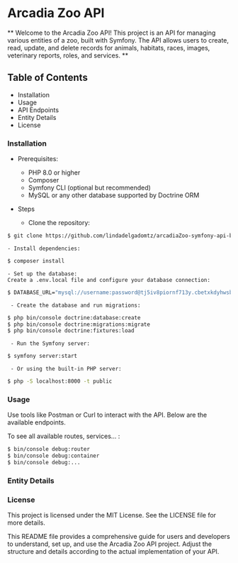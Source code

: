 # Arcadia Zoo API
** Welcome to the Arcadia Zoo API! This project is an API for managing various entities of a zoo, built with Symfony. The API allows users to create, read, update, and delete records for animals, habitats, races, images, veterinary reports, roles, and services. **

## Table of Contents

- Installation
- Usage
- API Endpoints
- Entity Details
- License

### Installation

- Prerequisites:
    - PHP 8.0 or higher
    - Composer
    - Symfony CLI (optional but recommended)
    - MySQL or any other database supported by Doctrine ORM

- Steps

    - Clone the repository:
```bash
$ git clone https://github.com/lindadelgadomtz/arcadiaZoo-symfony-api-backEnd.git 
```
    - Install dependencies:
```bash
$ composer install
```
    - Set up the database:
    Create a .env.local file and configure your database connection:
```bash
$ DATABASE_URL="mysql://username:password@tj5iv8piornf713y.cbetxkdyhwsb.us-east-1.rds.amazonaws.com:3306/r1kou6d4xdy6q9er"

```
     - Create the database and run migrations:
```bash
$ php bin/console doctrine:database:create
$ php bin/console doctrine:migrations:migrate
$ php bin/console doctrine:fixtures:load

```
     - Run the Symfony server:
```bash
$ symfony server:start
```
     - Or using the built-in PHP server:
```bash
$ php -S localhost:8000 -t public
```

### Usage
Use tools like Postman or Curl to interact with the API. Below are the available endpoints.

To see all available routes, services... :

```bash
$ bin/console debug:router
$ bin/console debug:container
$ bin/console debug:...
```

### Entity Details


### License 
This project is licensed under the MIT License. See the LICENSE file for more details. 


This README file provides a comprehensive guide for users and developers to understand, set up, and use the Arcadia Zoo API project. Adjust the structure and details according to the actual implementation of your API.
